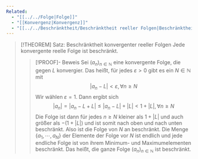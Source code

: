 ```yaml
---
Related:
  - "[[../../Folge|Folge]]"
  - "[[Konvergenz|Konvergenz]]"
  - "[[../../Beschränktheit/Beschränktheit reeller Folgen|Beschränktheit reeller Folgen]]"
---
```


> [!THEOREM] Satz: Beschränktheit konvergenter reeller Folgen
> Jede konvergente reelle Folge ist beschränkt.
> > [!PROOF]- Beweis
> > Sei $(a_n)_{n\in\mathbb{N}}$ eine konvergente Folge, die gegen $L$ konvergier. Das heißt, für jedes $\varepsilon \gt 0$ gibt es ein $N \in \mathbb{N}$ mit
> > $$|a_n - L| \lt \varepsilon, \forall n \ge N$$
> > Wir wählen $\varepsilon = 1$. Dann ergibt sich
> > $$|a_n| = |a_n - L + L| \le |a_n - L|+|L| \lt 1 + |L|, \forall n \ge N$$
> > Die Folge ist dann für jedes $n \ge N$ kleiner als $1 + |L|$ und auch größer als $-(1+|L|)$ und ist somit nach oben und nach unten beschränkt. Also ist die Folge von $N$ an beschränkt. Die Menge $\{a_1,\cdots,a_N\}$ der Elemente der Folge vor $N$ ist endlich und jede endliche Folge ist von ihrem Minimum- und Maximumelementen beschränkt. Das heißt, die ganze Folge $(a_n)_{n\in\mathbb{N}}$ ist beschränkt.